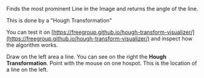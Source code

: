 Finds the most prominent Line in the Image and returns the angle of the line.

This is done by a "Hough Transformation"

You can test it on [https://freegroup.github.io/hough-transform-visualizer/](https://freegroup.github.io/hough-transform-visualizer/)
and inspect how the algorithm works.

Draw on the left area a line. You can see on the right the **Hough Transformation**.
Point with the mouse on one hospot. This is the location of a line on the left.